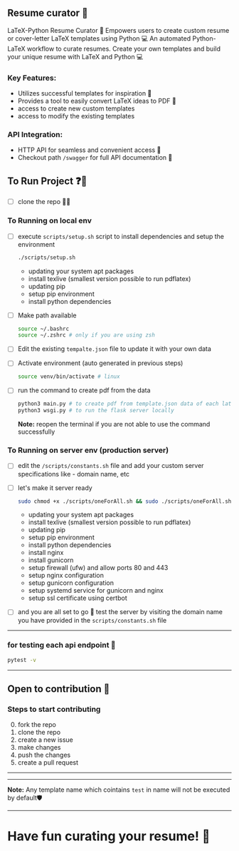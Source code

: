 ## Resume curator 🎯

LaTeX-Python Resume Curator 🚀
Empowers users to create custom resume or cover-letter LaTeX templates using Python 💻
An automated Python-LaTeX workflow to curate resumes.
Create your own templates and build your unique resume with LaTeX and Python 💻

### Key Features:

- Utilizes successful templates for inspiration 📄
- Provides a tool to easily convert LaTeX ideas to PDF 📄
- access to create new custom templates
- access to modify the existing templates

### API Integration:

- HTTP API for seamless and convenient access 🚀
- Checkout path `/swagger` for full API documentation 📖

## To Run Project ❓🔻

- [ ] clone the repo 👯‍♀️

### To Running on local env

- [ ] execute `scripts/setup.sh` script to install dependencies and setup the environment

  ```bash
  ./scripts/setup.sh
  ```

  - updating your system apt packages
  - install texlive (smallest version possible to run pdflatex)
  - updating pip
  - setup pip environment
  - install python dependencies

- [ ] Make path available

  ```bash
  source ~/.bashrc
  source ~/.zshrc # only if you are using zsh
  ```

- [ ] Edit the existing `tempalte.json` file to update it with your own data

- [ ] Activate environment (auto generated in previous steps)

  ```bash
  source venv/bin/activate # linux
  ```

- [ ] run the command to create pdf from the data
  ```bash
  python3 main.py # to create pdf from template.json data of each latex template
  python3 wsgi.py # to run the flask server locally
  ```
  **Note:** reopen the terminal if you are not able to use the command successfully

### To Running on server env (production server)

- [ ] edit the `/scripts/constants.sh` file and add your custom server specifications like - domain name, etc
- [ ] let's make it server ready

  ```bash
  sudo chmod +x ./scripts/oneForAll.sh && sudo ./scripts/oneForAll.sh
  ```

  - updating your system apt packages
  - install texlive (smallest version possible to run pdflatex)
  - updating pip
  - setup pip environment
  - install python dependencies
  - install nginx
  - install gunicorn
  - setup firewall (ufw) and allow ports 80 and 443
  - setup nginx configuration
  - setup gunicorn configuration
  - setup systemd service for gunicorn and nginx
  - setup ssl certificate using certbot

- [ ] and you are all set to go 🚀
      test the server by visiting the domain name you have provided in the `scripts/constants.sh` file

---

### for testing each api endpoint 🧪

```bash
pytest -v
```

---

## Open to contribution 🤝

### Steps to start contributing

0. fork the repo
1. clone the repo
2. create a new issue
3. make changes
4. push the changes
5. create a pull request

---

---

**Note:**
Any template name which cointains `test` in name will not be executed by default🛡️

---

# Have fun curating your resume! 🎉
